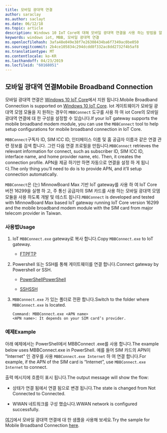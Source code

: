 ```yaml
---
title: 모바일 광대역 연결
author: saraclay
ms.author: saclayt
ms.date: 06/12/18
ms.topic: article
description: Windows 10 IoT Core에 대해 모바일 광대역 연결을 사용 하는 방법을 알아봅니다.
keywords: windows iot, MBB, 모바일 광대역 연결
ms.openlocfilehash: 3afa48e049e38f7e26308434ba6f7349ac0be050
ms.sourcegitcommit: 2b4ce105834c294dcdd8f332ac8dd2732f4b5af8
ms.translationtype: MT
ms.contentlocale: ko-KR
ms.lasthandoff: 04/23/2019
ms.locfileid: "60168051"
---
```

## <a name="mobile-broadband-connection"></a><span data-ttu-id="78261-104">모바일 광대역 연결</span><span class="sxs-lookup"><span data-stu-id="78261-104">Mobile Broadband Connection</span></span>

<span data-ttu-id="78261-105">모바일 광대역 연결은 [Windows 10 IoT Core](http://windowsondevices.com)에서 지원 됩니다.</span><span class="sxs-lookup"><span data-stu-id="78261-105">Mobile Broadband Connection is supported on [Windows 10 IoT Core](http://windowsondevices.com).</span></span> <span data-ttu-id="78261-106">Iot 게이트웨이가 모바일 광대역 모뎀 모듈을 지 원하는 경우이 `MBBConnect` 도구를 사용 하 여 iot Core의 모바일 광대역 연결에 대 한 구성을 설정할 수 있습니다.</span><span class="sxs-lookup"><span data-stu-id="78261-106">If your IoT gateway supports the mobile broadband modem module, you can use the `MBBConnect` tool to help setup configurations for mobile broadband connection in IoT Core.</span></span>

<span data-ttu-id="78261-107">`MBBConnect`구독자 ID, SIM ICC ID, 인터페이스 이름 및 홈 공급자 이름과 같은 연결 관련 정보를 검색 합니다. 그런 다음 연결 프로필을 만듭니다.</span><span class="sxs-lookup"><span data-stu-id="78261-107">`MBBConnect` retrieves the relevant information for connect, such as subscriber ID, SIM ICC ID, interface name, and home provider name, etc. Then, it creates the connection profile.</span></span> <span data-ttu-id="78261-108">APN을 제공 하기만 하면 자동으로 연결을 설정 하 게 됩니다.</span><span class="sxs-lookup"><span data-stu-id="78261-108">The only thing you’ll need to do is to provide APN, and it’ll setup connection automatically.</span></span>

<span data-ttu-id="78261-109">`MBBConnect`은 (는) MinnowBoard Max 기반 IoT gateway를 사용 하 여 IoT Core 버전 16299을 실행 하 고, 주 통신 공급자의 SIM 카드를 사용 하는 모바일 광대역 모뎀 모듈을 사용 하도록 개발 및 테스트 됩니다.</span><span class="sxs-lookup"><span data-stu-id="78261-109">`MBBConnect` is developed and tested with MinnowBoard Max based IoT gateway running IoT Core version 16299 and the mobile broadband modem module with the SIM card from major telecom provider in Taiwan.</span></span>

### <a name="usage"></a><span data-ttu-id="78261-110">사용법</span><span class="sxs-lookup"><span data-stu-id="78261-110">Usage</span></span>

1. <span data-ttu-id="78261-111">IoT `MBBConnect.exe` gateway로 복사 합니다.</span><span class="sxs-lookup"><span data-stu-id="78261-111">Copy `MBBConnect.exe` to IoT gateway.</span></span>

   * [<span data-ttu-id="78261-112">FTP</span><span class="sxs-lookup"><span data-stu-id="78261-112">FTP</span></span>](https://docs.microsoft.com/windows/iot-core/connect-your-device/ftp)

2. <span data-ttu-id="78261-113">Powershell 또는 SSH를 통해 게이트웨이를 연결 합니다.</span><span class="sxs-lookup"><span data-stu-id="78261-113">Connect gateway by Powershell or SSH.</span></span>

   * [<span data-ttu-id="78261-114">PowerShell</span><span class="sxs-lookup"><span data-stu-id="78261-114">PowerShell</span></span>](https://docs.microsoft.com/windows/iot-core/connect-your-device/powershell)

   * [<span data-ttu-id="78261-115">SSH</span><span class="sxs-lookup"><span data-stu-id="78261-115">SSH</span></span>](https://docs.microsoft.com/windows/iot-core/connect-your-device/SSH)

3. <span data-ttu-id="78261-116">`MBBConnect.exe` 가 있는 폴더로 전환 합니다.</span><span class="sxs-lookup"><span data-stu-id="78261-116">Switch to the folder where `MBBConnect.exe` is located.</span></span> 
   ```
   Command: MBBConnect.exe <APN name>
   <APN name>: It depends on your SIM card’s provider. 
   ```

### <a name="example"></a><span data-ttu-id="78261-117">예제</span><span class="sxs-lookup"><span data-stu-id="78261-117">Example</span></span>
<span data-ttu-id="78261-118">아래 예제에서는 PowerShell에서 MBBConnect .exe를 사용 합니다.</span><span class="sxs-lookup"><span data-stu-id="78261-118">The example below uses MBBConnect.exe in PowerShell.</span></span> <span data-ttu-id="78261-119">예를 들어 SIM 카드의 APN이 "Internet" 인 경우를 사용 `MBBConnect.exe Internet` 하 여 연결 합니다.</span><span class="sxs-lookup"><span data-stu-id="78261-119">For example, if the APN of the SIM card is “Internet”, use `MBBConnect.exe Internet` to connect.</span></span>
 
<span data-ttu-id="78261-120">출력 메시지에 흐름이 표시 됩니다.</span><span class="sxs-lookup"><span data-stu-id="78261-120">The output message will show the flow:</span></span>

* <span data-ttu-id="78261-121">상태가 연결 됨에서 연결 됨으로 변경 됩니다.</span><span class="sxs-lookup"><span data-stu-id="78261-121">The state is changed from Not Connected to Connected.</span></span> 

* <span data-ttu-id="78261-122">WWAN 네트워크를 구성 했습니다.</span><span class="sxs-lookup"><span data-stu-id="78261-122">WWAN network is configured successfully.</span></span>

<span data-ttu-id="78261-123">[여기](https://github.com/ms-iot/iot-utilities/tree/master/MBBConnect)에서 모바일 광대역 연결에 대 한 샘플을 사용해 보세요.</span><span class="sxs-lookup"><span data-stu-id="78261-123">Try the sample for Mobile Broadband Connection [here](https://github.com/ms-iot/iot-utilities/tree/master/MBBConnect).</span></span>
